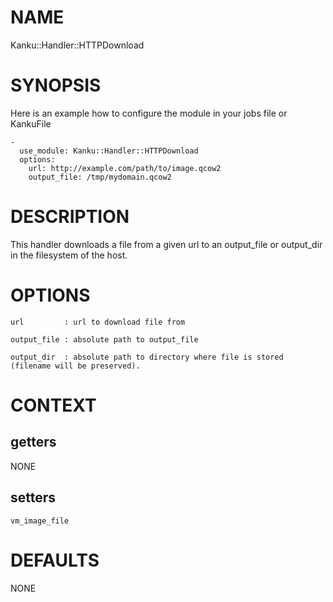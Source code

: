 # NAME

Kanku::Handler::HTTPDownload

# SYNOPSIS

Here is an example how to configure the module in your jobs file or KankuFile

    -
      use_module: Kanku::Handler::HTTPDownload
      options:
        url: http://example.com/path/to/image.qcow2
        output_file: /tmp/mydomain.qcow2

# DESCRIPTION

This handler downloads a file from a given url to an output\_file or output\_dir in the filesystem of the host.

# OPTIONS

    url         : url to download file from

    output_file : absolute path to output_file

    output_dir  : absolute path to directory where file is stored (filename will be preserved).

# CONTEXT

## getters

NONE

## setters

    vm_image_file

# DEFAULTS

NONE
